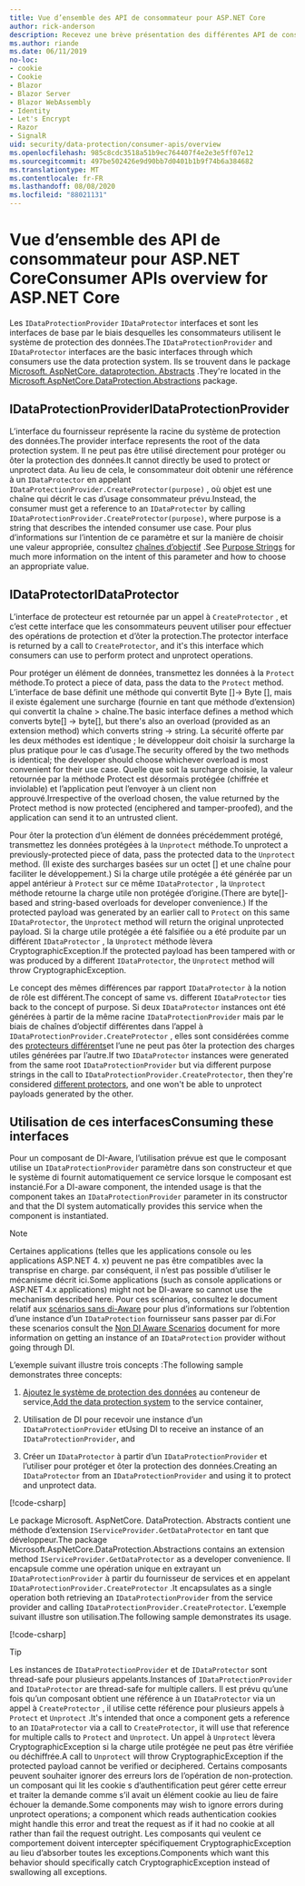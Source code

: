 ```yaml
---
title: Vue d’ensemble des API de consommateur pour ASP.NET Core
author: rick-anderson
description: Recevez une brève présentation des différentes API de consommateur disponibles dans la bibliothèque de protection des données ASP.NET Core.
ms.author: riande
ms.date: 06/11/2019
no-loc:
- cookie
- Cookie
- Blazor
- Blazor Server
- Blazor WebAssembly
- Identity
- Let's Encrypt
- Razor
- SignalR
uid: security/data-protection/consumer-apis/overview
ms.openlocfilehash: 985c8cdc3518a51b9ec764407f4e2e3e5ff07e12
ms.sourcegitcommit: 497be502426e9d90bb7d0401b1b9f74b6a384682
ms.translationtype: MT
ms.contentlocale: fr-FR
ms.lasthandoff: 08/08/2020
ms.locfileid: "88021131"
---
```

# <a name="consumer-apis-overview-for-aspnet-core"></a><span data-ttu-id="1908e-103">Vue d’ensemble des API de consommateur pour ASP.NET Core</span><span class="sxs-lookup"><span data-stu-id="1908e-103">Consumer APIs overview for ASP.NET Core</span></span>

<span data-ttu-id="1908e-104">Les `IDataProtectionProvider` `IDataProtector` interfaces et sont les interfaces de base par le biais desquelles les consommateurs utilisent le système de protection des données.</span><span class="sxs-lookup"><span data-stu-id="1908e-104">The `IDataProtectionProvider` and `IDataProtector` interfaces are the basic interfaces through which consumers use the data protection system.</span></span> <span data-ttu-id="1908e-105">Ils se trouvent dans le package [Microsoft. AspNetCore. dataprotection. Abstracts](https://www.nuget.org/packages/Microsoft.AspNetCore.DataProtection.Abstractions/) .</span><span class="sxs-lookup"><span data-stu-id="1908e-105">They're located in the [Microsoft.AspNetCore.DataProtection.Abstractions](https://www.nuget.org/packages/Microsoft.AspNetCore.DataProtection.Abstractions/) package.</span></span>

## <a name="idataprotectionprovider"></a><span data-ttu-id="1908e-106">IDataProtectionProvider</span><span class="sxs-lookup"><span data-stu-id="1908e-106">IDataProtectionProvider</span></span>

<span data-ttu-id="1908e-107">L’interface du fournisseur représente la racine du système de protection des données.</span><span class="sxs-lookup"><span data-stu-id="1908e-107">The provider interface represents the root of the data protection system.</span></span> <span data-ttu-id="1908e-108">Il ne peut pas être utilisé directement pour protéger ou ôter la protection des données.</span><span class="sxs-lookup"><span data-stu-id="1908e-108">It cannot directly be used to protect or unprotect data.</span></span> <span data-ttu-id="1908e-109">Au lieu de cela, le consommateur doit obtenir une référence à un `IDataProtector` en appelant `IDataProtectionProvider.CreateProtector(purpose)` , où objet est une chaîne qui décrit le cas d’usage consommateur prévu.</span><span class="sxs-lookup"><span data-stu-id="1908e-109">Instead, the consumer must get a reference to an `IDataProtector` by calling `IDataProtectionProvider.CreateProtector(purpose)`, where purpose is a string that describes the intended consumer use case.</span></span> <span data-ttu-id="1908e-110">Pour plus d’informations sur l’intention de ce paramètre et sur la manière de choisir une valeur appropriée, consultez [chaînes d’objectif](xref:security/data-protection/consumer-apis/purpose-strings) .</span><span class="sxs-lookup"><span data-stu-id="1908e-110">See [Purpose Strings](xref:security/data-protection/consumer-apis/purpose-strings) for much more information on the intent of this parameter and how to choose an appropriate value.</span></span>

## <a name="idataprotector"></a><span data-ttu-id="1908e-111">IDataProtector</span><span class="sxs-lookup"><span data-stu-id="1908e-111">IDataProtector</span></span>

<span data-ttu-id="1908e-112">L’interface de protecteur est retournée par un appel à `CreateProtector` , et c’est cette interface que les consommateurs peuvent utiliser pour effectuer des opérations de protection et d’ôter la protection.</span><span class="sxs-lookup"><span data-stu-id="1908e-112">The protector interface is returned by a call to `CreateProtector`, and it's this interface which consumers can use to perform protect and unprotect operations.</span></span>

<span data-ttu-id="1908e-113">Pour protéger un élément de données, transmettez les données à la `Protect` méthode.</span><span class="sxs-lookup"><span data-stu-id="1908e-113">To protect a piece of data, pass the data to the `Protect` method.</span></span> <span data-ttu-id="1908e-114">L’interface de base définit une méthode qui convertit Byte []-> Byte [], mais il existe également une surcharge (fournie en tant que méthode d’extension) qui convertit la chaîne > chaîne.</span><span class="sxs-lookup"><span data-stu-id="1908e-114">The basic interface defines a method which converts byte[] -> byte[], but there's also an overload (provided as an extension method) which converts string -> string.</span></span> <span data-ttu-id="1908e-115">La sécurité offerte par les deux méthodes est identique ; le développeur doit choisir la surcharge la plus pratique pour le cas d’usage.</span><span class="sxs-lookup"><span data-stu-id="1908e-115">The security offered by the two methods is identical; the developer should choose whichever overload is most convenient for their use case.</span></span> <span data-ttu-id="1908e-116">Quelle que soit la surcharge choisie, la valeur retournée par la méthode Protect est désormais protégée (chiffrée et inviolable) et l’application peut l’envoyer à un client non approuvé.</span><span class="sxs-lookup"><span data-stu-id="1908e-116">Irrespective of the overload chosen, the value returned by the Protect method is now protected (enciphered and tamper-proofed), and the application can send it to an untrusted client.</span></span>

<span data-ttu-id="1908e-117">Pour ôter la protection d’un élément de données précédemment protégé, transmettez les données protégées à la `Unprotect` méthode.</span><span class="sxs-lookup"><span data-stu-id="1908e-117">To unprotect a previously-protected piece of data, pass the protected data to the `Unprotect` method.</span></span> <span data-ttu-id="1908e-118">(Il existe des surcharges basées sur un octet [] et une chaîne pour faciliter le développement.) Si la charge utile protégée a été générée par un appel antérieur à `Protect` sur ce même `IDataProtector` , la `Unprotect` méthode retourne la charge utile non protégée d’origine.</span><span class="sxs-lookup"><span data-stu-id="1908e-118">(There are byte[]-based and string-based overloads for developer convenience.) If the protected payload was generated by an earlier call to `Protect` on this same `IDataProtector`, the `Unprotect` method will return the original unprotected payload.</span></span> <span data-ttu-id="1908e-119">Si la charge utile protégée a été falsifiée ou a été produite par un différent `IDataProtector` , la `Unprotect` méthode lèvera CryptographicException.</span><span class="sxs-lookup"><span data-stu-id="1908e-119">If the protected payload has been tampered with or was produced by a different `IDataProtector`, the `Unprotect` method will throw CryptographicException.</span></span>

<span data-ttu-id="1908e-120">Le concept des mêmes différences par rapport `IDataProtector` à la notion de rôle est différent.</span><span class="sxs-lookup"><span data-stu-id="1908e-120">The concept of same vs. different `IDataProtector` ties back to the concept of purpose.</span></span> <span data-ttu-id="1908e-121">Si deux `IDataProtector` instances ont été générées à partir de la même racine `IDataProtectionProvider` mais par le biais de chaînes d’objectif différentes dans l’appel à `IDataProtectionProvider.CreateProtector` , elles sont considérées comme des [protecteurs différents](xref:security/data-protection/consumer-apis/purpose-strings)et l’une ne peut pas ôter la protection des charges utiles générées par l’autre.</span><span class="sxs-lookup"><span data-stu-id="1908e-121">If two `IDataProtector` instances were generated from the same root `IDataProtectionProvider` but via different purpose strings in the call to `IDataProtectionProvider.CreateProtector`, then they're considered [different protectors](xref:security/data-protection/consumer-apis/purpose-strings), and one won't be able to unprotect payloads generated by the other.</span></span>

## <a name="consuming-these-interfaces"></a><span data-ttu-id="1908e-122">Utilisation de ces interfaces</span><span class="sxs-lookup"><span data-stu-id="1908e-122">Consuming these interfaces</span></span>

<span data-ttu-id="1908e-123">Pour un composant de DI-Aware, l’utilisation prévue est que le composant utilise un `IDataProtectionProvider` paramètre dans son constructeur et que le système di fournit automatiquement ce service lorsque le composant est instancié.</span><span class="sxs-lookup"><span data-stu-id="1908e-123">For a DI-aware component, the intended usage is that the component takes an `IDataProtectionProvider` parameter in its constructor and that the DI system automatically provides this service when the component is instantiated.</span></span>

> [!NOTE]
> <span data-ttu-id="1908e-124">Certaines applications (telles que les applications console ou les applications ASP.NET 4. x) peuvent ne pas être compatibles avec la transprise en charge. par conséquent, il n’est pas possible d’utiliser le mécanisme décrit ici.</span><span class="sxs-lookup"><span data-stu-id="1908e-124">Some applications (such as console applications or ASP.NET 4.x applications) might not be DI-aware so cannot use the mechanism described here.</span></span> <span data-ttu-id="1908e-125">Pour ces scénarios, consultez le document relatif aux [scénarios sans di-Aware](xref:security/data-protection/configuration/non-di-scenarios) pour plus d’informations sur l’obtention d’une instance d’un `IDataProtection` fournisseur sans passer par di.</span><span class="sxs-lookup"><span data-stu-id="1908e-125">For these scenarios consult the [Non DI Aware Scenarios](xref:security/data-protection/configuration/non-di-scenarios) document for more information on getting an instance of an `IDataProtection` provider without going through DI.</span></span>

<span data-ttu-id="1908e-126">L’exemple suivant illustre trois concepts :</span><span class="sxs-lookup"><span data-stu-id="1908e-126">The following sample demonstrates three concepts:</span></span>

1. <span data-ttu-id="1908e-127">[Ajoutez le système de protection des données](xref:security/data-protection/configuration/overview) au conteneur de service,</span><span class="sxs-lookup"><span data-stu-id="1908e-127">[Add the data protection system](xref:security/data-protection/configuration/overview) to the service container,</span></span>

2. <span data-ttu-id="1908e-128">Utilisation de DI pour recevoir une instance d’un `IDataProtectionProvider` et</span><span class="sxs-lookup"><span data-stu-id="1908e-128">Using DI to receive an instance of an `IDataProtectionProvider`, and</span></span>

3. <span data-ttu-id="1908e-129">Créer un `IDataProtector` à partir d’un `IDataProtectionProvider` et l’utiliser pour protéger et ôter la protection des données.</span><span class="sxs-lookup"><span data-stu-id="1908e-129">Creating an `IDataProtector` from an `IDataProtectionProvider` and using it to protect and unprotect data.</span></span>

[!code-csharp[](../using-data-protection/samples/protectunprotect.cs?highlight=26,34,35,36,37,38,39,40)]

<span data-ttu-id="1908e-130">Le package Microsoft. AspNetCore. DataProtection. Abstracts contient une méthode d’extension `IServiceProvider.GetDataProtector` en tant que développeur.</span><span class="sxs-lookup"><span data-stu-id="1908e-130">The package Microsoft.AspNetCore.DataProtection.Abstractions contains an extension method `IServiceProvider.GetDataProtector` as a developer convenience.</span></span> <span data-ttu-id="1908e-131">Il encapsule comme une opération unique en extrayant un `IDataProtectionProvider` à partir du fournisseur de services et en appelant `IDataProtectionProvider.CreateProtector` .</span><span class="sxs-lookup"><span data-stu-id="1908e-131">It encapsulates as a single operation both retrieving an `IDataProtectionProvider` from the service provider and calling `IDataProtectionProvider.CreateProtector`.</span></span> <span data-ttu-id="1908e-132">L’exemple suivant illustre son utilisation.</span><span class="sxs-lookup"><span data-stu-id="1908e-132">The following sample demonstrates its usage.</span></span>

[!code-csharp[](./overview/samples/getdataprotector.cs?highlight=15)]

>[!TIP]
> <span data-ttu-id="1908e-133">Les instances de `IDataProtectionProvider` et de `IDataProtector` sont thread-safe pour plusieurs appelants.</span><span class="sxs-lookup"><span data-stu-id="1908e-133">Instances of `IDataProtectionProvider` and `IDataProtector` are thread-safe for multiple callers.</span></span> <span data-ttu-id="1908e-134">Il est prévu qu’une fois qu’un composant obtient une référence à un `IDataProtector` via un appel à `CreateProtector` , il utilise cette référence pour plusieurs appels à `Protect` et `Unprotect` .</span><span class="sxs-lookup"><span data-stu-id="1908e-134">It's intended that once a component gets a reference to an `IDataProtector` via a call to `CreateProtector`, it will use that reference for multiple calls to `Protect` and `Unprotect`.</span></span> <span data-ttu-id="1908e-135">Un appel à `Unprotect` lèvera CryptographicException si la charge utile protégée ne peut pas être vérifiée ou déchiffrée.</span><span class="sxs-lookup"><span data-stu-id="1908e-135">A call to `Unprotect` will throw CryptographicException if the protected payload cannot be verified or deciphered.</span></span> <span data-ttu-id="1908e-136">Certains composants peuvent souhaiter ignorer des erreurs lors de l’opération de non-protection. un composant qui lit les cookie s d’authentification peut gérer cette erreur et traiter la demande comme s’il avait un élément cookie au lieu de faire échouer la demande.</span><span class="sxs-lookup"><span data-stu-id="1908e-136">Some components may wish to ignore errors during unprotect operations; a component which reads authentication cookies might handle this error and treat the request as if it had no cookie at all rather than fail the request outright.</span></span> <span data-ttu-id="1908e-137">Les composants qui veulent ce comportement doivent intercepter spécifiquement CryptographicException au lieu d’absorber toutes les exceptions.</span><span class="sxs-lookup"><span data-stu-id="1908e-137">Components which want this behavior should specifically catch CryptographicException instead of swallowing all exceptions.</span></span>
